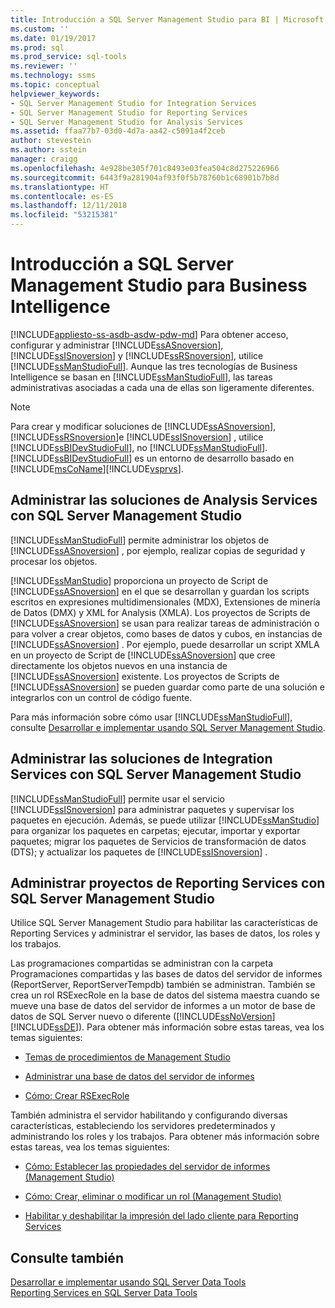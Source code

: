 ```yaml
---
title: Introducción a SQL Server Management Studio para BI | Microsoft Docs
ms.custom: ''
ms.date: 01/19/2017
ms.prod: sql
ms.prod_service: sql-tools
ms.reviewer: ''
ms.technology: ssms
ms.topic: conceptual
helpviewer_keywords:
- SQL Server Management Studio for Integration Services
- SQL Server Management Studio for Reporting Services
- SQL Server Management Studio for Analysis Services
ms.assetid: ffaa77b7-03d0-4d7a-aa42-c5091a4f2ceb
author: stevestein
ms.author: sstein
manager: craigg
ms.openlocfilehash: 4e928be305f701c8493e03fea504c8d275226966
ms.sourcegitcommit: 6443f9a281904af93f0f5b78760b1c68901b7b8d
ms.translationtype: HT
ms.contentlocale: es-ES
ms.lasthandoff: 12/11/2018
ms.locfileid: "53215381"
---
```

# <a name="introduction-to-sql-server-management-studio-for-business-intelligence"></a>Introducción a SQL Server Management Studio para Business Intelligence
[!INCLUDE[appliesto-ss-asdb-asdw-pdw-md](../includes/appliesto-ss-asdb-asdw-pdw-md.md)]
Para obtener acceso, configurar y administrar [!INCLUDE[ssASnoversion](../includes/ssasnoversion_md.md)], [!INCLUDE[ssISnoversion](../includes/ssisnoversion-md.md)] y [!INCLUDE[ssRSnoversion](../includes/ssrsnoversion-md.md)], utilice [!INCLUDE[ssManStudioFull](../includes/ssmanstudiofull-md.md)]. Aunque las tres tecnologías de Business Intelligence se basan en [!INCLUDE[ssManStudioFull](../includes/ssmanstudiofull-md.md)], las tareas administrativas asociadas a cada una de ellas son ligeramente diferentes.  
  
> [!NOTE]
> Para crear y modificar soluciones de [!INCLUDE[ssASnoversion](../includes/ssasnoversion_md.md)], [!INCLUDE[ssRSnoversion](../includes/ssrsnoversion-md.md)]e [!INCLUDE[ssISnoversion](../includes/ssisnoversion-md.md)] , utilice [!INCLUDE[ssBIDevStudioFull](../includes/ssbidevstudiofull_md.md)], no [!INCLUDE[ssManStudioFull](../includes/ssmanstudiofull-md.md)]. [!INCLUDE[ssBIDevStudioFull](../includes/ssbidevstudiofull_md.md)] es un entorno de desarrollo basado en [!INCLUDE[msCoName](../includes/msconame_md.md)][!INCLUDE[vsprvs](../includes/vsprvs-md.md)].  
  
## <a name="managing-analysis-services-solutions-using-sql-server-management-studio"></a>Administrar las soluciones de Analysis Services con SQL Server Management Studio  
[!INCLUDE[ssManStudioFull](../includes/ssmanstudiofull-md.md)] permite administrar los objetos de [!INCLUDE[ssASnoversion](../includes/ssasnoversion_md.md)] , por ejemplo, realizar copias de seguridad y procesar los objetos.  
  
[!INCLUDE[ssManStudio](../includes/ssmanstudio-md.md)] proporciona un proyecto de Script de [!INCLUDE[ssASnoversion](../includes/ssasnoversion_md.md)] en el que se desarrollan y guardan los scripts escritos en expresiones multidimensionales (MDX), Extensiones de minería de Datos (DMX) y XML for Analysis (XMLA). Los proyectos de Scripts de [!INCLUDE[ssASnoversion](../includes/ssasnoversion_md.md)] se usan para realizar tareas de administración o para volver a crear objetos, como bases de datos y cubos, en instancias de [!INCLUDE[ssASnoversion](../includes/ssasnoversion_md.md)] . Por ejemplo, puede desarrollar un script XMLA en un proyecto de Script de [!INCLUDE[ssASnoversion](../includes/ssasnoversion_md.md)] que cree directamente los objetos nuevos en una instancia de [!INCLUDE[ssASnoversion](../includes/ssasnoversion_md.md)] existente. Los proyectos de Scripts de [!INCLUDE[ssASnoversion](../includes/ssasnoversion_md.md)] se pueden guardar como parte de una solución e integrarlos con un control de código fuente.  
  
Para más información sobre cómo usar [!INCLUDE[ssManStudioFull](../includes/ssmanstudiofull-md.md)], consulte [Desarrollar e implementar usando SQL Server Management Studio](../analysis-services/instances/analysis-services-scripts-project-in-sql-server-management-studio.md).  
  
## <a name="managing-integration-services-solutions-using-sql-server-management-studio"></a>Administrar las soluciones de Integration Services con SQL Server Management Studio  
[!INCLUDE[ssManStudioFull](../includes/ssmanstudiofull-md.md)] permite usar el servicio [!INCLUDE[ssISnoversion](../includes/ssisnoversion-md.md)] para administrar paquetes y supervisar los paquetes en ejecución. Además, se puede utilizar [!INCLUDE[ssManStudio](../includes/ssmanstudio-md.md)] para organizar los paquetes en carpetas; ejecutar, importar y exportar paquetes; migrar los paquetes de Servicios de transformación de datos (DTS); y actualizar los paquetes de [!INCLUDE[ssISnoversion](../includes/ssisnoversion-md.md)] .  
  
## <a name="managing-reporting-services-projects-using-sql-server-management-studio"></a>Administrar proyectos de Reporting Services con SQL Server Management Studio  
Utilice SQL Server Management Studio para habilitar las características de Reporting Services y administrar el servidor, las bases de datos, los roles y los trabajos.  
  
Las programaciones compartidas se administran con la carpeta Programaciones compartidas y las bases de datos del servidor de informes (ReportServer, ReportServerTempdb) también se administran. También se crea un rol RSExecRole en la base de datos del sistema maestra cuando se mueve una base de datos del servidor de informes a un motor de base de datos de SQL Server nuevo o diferente ([!INCLUDE[ssNoVersion](../includes/ssnoversion-md.md)] [!INCLUDE[ssDE](../includes/ssde_md.md)]). Para obtener más información sobre estas tareas, vea los temas siguientes:  
  
-   [Temas de procedimientos de Management Studio](https://msdn.microsoft.com/60685458-9108-47bf-820a-5e7db454d408)  
  
-   [Administrar una base de datos del servidor de informes](../reporting-services/report-server/administer-a-report-server-database-ssrs-native-mode.md)  
  
-   [Cómo: Crear RSExecRole](../reporting-services/security/create-the-rsexecrole.md)  
  
También administra el servidor habilitando y configurando diversas características, estableciendo los servidores predeterminados y administrando los roles y los trabajos. Para obtener más información sobre estas tareas, vea los temas siguientes:  
  
-   [Cómo: Establecer las propiedades del servidor de informes (Management Studio)](https://msdn.microsoft.com/1ed0f84b-b12a-4e49-b65c-a11a99f9093f)  
  
-   [Cómo: Crear, eliminar o modificar un rol (Management Studio)](https://msdn.microsoft.com/3d1d56e6-a283-44a7-8417-36cb4d2c74d1)  
  
-   [Habilitar y deshabilitar la impresión del lado cliente para Reporting Services](https://msdn.microsoft.com/0e709c96-7517-4547-8ef6-5632f8118524)  
  
## <a name="see-also"></a>Consulte también  
[Desarrollar e implementar usando SQL Server Data Tools](../analysis-services/multidimensional-models/creating-multidimensional-models-using-sql-server-data-tools-ssdt.md)  
[Reporting Services en SQL Server Data Tools](../reporting-services/tools/reporting-services-in-sql-server-data-tools-ssdt.md)  
  
